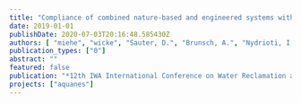 ```yaml
---
title: "Compliance of combined nature-based and engineered systems with European water reuse regulations"
date: 2019-01-01
publishDate: 2020-07-03T20:16:48.585430Z
authors: [ "miehe", "wicke", "Sauter, D.", "Brunsch, A.", "Nydrioti, I." ]
publication_types: ["0"]
abstract: ""
featured: false
publication: "*12th IWA International Conference on Water Reclamation and Reuse*"
projects: ["aquanes"]
---
```


